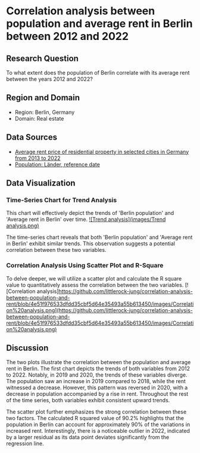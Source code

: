 # Correlation analysis between population and average rent in Berlin between 2012 and 2022

## Research Question
To what extent does the population of Berlin correlate with its average rent between the years 2012 and 2022?

## Region and Domain
- Region: Berlin, Germany
- Domain: Real estate

## Data Sources
- [Average rent price of residential property in selected cities in Germany from 2013 to 2022](https://www.statista.com/statistics/801560/average-rent-price-of-residential-property-in-germany-by-city/)
- [Population: Länder, reference date](https://www-genesis.destatis.de/genesis/online?sequenz=statistikTabellen&selectionname=12411&language=en#abreadcrumb)

## Data Visualization
### Time-Series Chart for Trend Analysis
This chart will effectively depict the trends of 'Berlin population' and 'Average rent in Berlin' over time.
[![Trend analysis](images/Trend analysis.png)](https://github.com/littlerock-jung/correlation-analysis-between-population-and-rent/blob/4e51f976533dfdd35cbf5d64e35493a55b613450/images/Trend%20analysis.png)

The time-series chart reveals that both 'Berlin population' and 'Average rent in Berlin' exhibit similar trends. This observation suggests a potential correlation between these two variables.

### Correlation Analysis Using Scatter Plot and R-Square
To delve deeper, we will utilize a scatter plot and calculate the R square value to quantitatively assess the correlation between the two variables.
[![Correlation analysis]https://github.com/littlerock-jung/correlation-analysis-between-population-and-rent/blob/4e51f976533dfdd35cbf5d64e35493a55b613450/images/Correlation%20analysis.png](https://github.com/littlerock-jung/correlation-analysis-between-population-and-rent/blob/4e51f976533dfdd35cbf5d64e35493a55b613450/images/Correlation%20analysis.png)

## Discussion
The two plots illustrate the correlation between the population and average rent in Berlin. The first chart depicts the trends of both variables from 2012 to 2022. Notably, in 2019 and 2020, the trends of these variables diverge. The population saw an increase in 2019 compared to 2018, while the rent witnessed a decrease. However, this pattern was reversed in 2020, with a decrease in population accompanied by a rise in rent. Throughout the rest of the time series, both variables exhibit consistent upward trends.

The scatter plot further emphasizes the strong correlation between these two factors. The calculated R squared value of 90.2% highlights that the population in Berlin can account for approximately 90% of the variations in increased rent. Interestingly, there is a noticeable outlier in 2022, indicated by a larger residual as its data point deviates significantly from the regression line.
